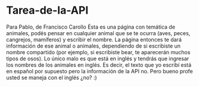 # Tarea-de-la-API
Para Pablo, de Francisco Carollo
 Ésta es una página con temática de animales, podés pensar en cualquier animal que se te ocurra (aves, peces, cangrejos, mamíferos) y escribir el nombre. La página entonces te dará información de ese animal o animales, dependiendo de si escribiste un nombre compartido (por ejemplo, si escribiste bear, te aparecerán muchos tipos de osos).
  Lo único malo es que está en inglés y tendrás que ingresar los nombres de los animales en inglés. Es decir, el texto que yo escribí está en español por supuesto pero la información de la API no.
  Pero bueno profe usted se maneja con el inglés ¿no? :)
